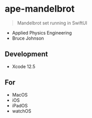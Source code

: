 # ape-mandelbrot

> Mandelbrot set running in SwiftUI 

- Applied Physics Engineering
- Bruce Johnson

## Development

- Xcode 12.5

## For

- MacOS
- iOS
- iPadOS
- watchOS
